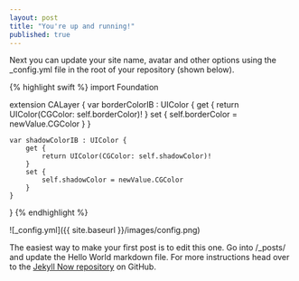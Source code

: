 ```yaml
---
layout: post
title: "You're up and running!"
published: true
---
```



Next you can update your site name, avatar and other options using the _config.yml file in the root of your repository (shown below).

{% highlight swift %}
import Foundation

extension CALayer {
    var borderColorIB : UIColor {
        get {
            return UIColor(CGColor: self.borderColor)!
        }
        set {
            self.borderColor = newValue.CGColor
        }
    }
    
    var shadowColorIB : UIColor {
        get {
            return UIColor(CGColor: self.shadowColor)!
        }
        set {
            self.shadowColor = newValue.CGColor
        }
    }
}
{% endhighlight %}

![_config.yml]({{ site.baseurl }}/images/config.png)

The easiest way to make your first post is to edit this one. Go into /_posts/ and update the Hello World markdown file. For more instructions head over to the [Jekyll Now repository](https://github.com/barryclark/jekyll-now) on GitHub.
